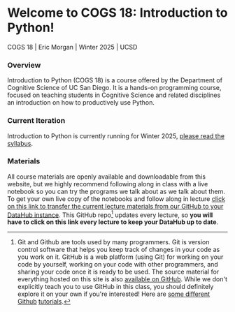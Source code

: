 # Welcome to COGS 18: Introduction to Python!

COGS 18 | Eric Morgan | Winter 2025 | UCSD

### Overview

Introduction to Python (COGS 18) is a course offered by the Department of Cognitive Science of UC San Diego. It is a hands-on programming course, focused on teaching students in Cognitive Science and related disciplines an introduction on how to productively use Python.

### Current Iteration

Introduction to Python is currently running for Winter 2025, [please read the syllabus](assets/intro/syllabus).


### Materials

All course materials are openly available and downloadable from this website, but we highly recommend following along in class with a live notebook so you can try the programs we talk about as we talk about them. To get your own live copy of the notebooks and follow along in lecture [click on this link to transfer the current lecture materials from our GitHub to your DataHub instance](https://datahub.ucsd.edu/hub/user-redirect/git-pull?repo=https%3A%2F%2Fgithub.com%2FCOGS18%2FLectureNotes-COGS18&urlpath=tree%2FLectureNotes-COGS18%2F&branch=main). This GitHub repo[^1] updates every lecture, so **you will have to click on this link every lecture to keep your DataHub up to date**.

[^1]: Git and Github are tools used by many programmers. Git is version control software that helps you keep track of changes in your code as you work on it. GitHub is a web platform (using Git) for working on your code by yourself, working on your code with other programmers, and sharing your code once it is ready to be used. The source material for everything hosted on this site is also [available on GitHub](https://github.com/COGS18). While we don't explicitly teach you to use GitHub in this class, you should definitely explore it on your own if you're interested! Here are [some different](https://youtu.be/w3jLJU7DT5E) [Github](https://docs.github.com/en/get-started/quickstart/hello-world) [tutorials](https://podcast.ucsd.edu/watch/sp19/cogs108_a00/3).

